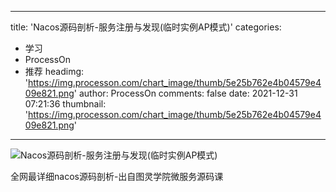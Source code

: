 
---
title: 'Nacos源码剖析-服务注册与发现(临时实例AP模式)'
categories: 
 - 学习
 - ProcessOn
 - 推荐
headimg: 'https://img.processon.com/chart_image/thumb/5e25b762e4b04579e409e821.png'
author: ProcessOn
comments: false
date: 2021-12-31 07:21:36
thumbnail: 'https://img.processon.com/chart_image/thumb/5e25b762e4b04579e409e821.png'
---

<div>   
<img class="thumb" alt="Nacos源码剖析-服务注册与发现(临时实例AP模式)" src="https://img.processon.com/chart_image/thumb/5e25b762e4b04579e409e821.png" referrerpolicy="no-referrer">
<p>全网最详细nacos源码剖析-出自图灵学院微服务源码课</p>  
</div>
            